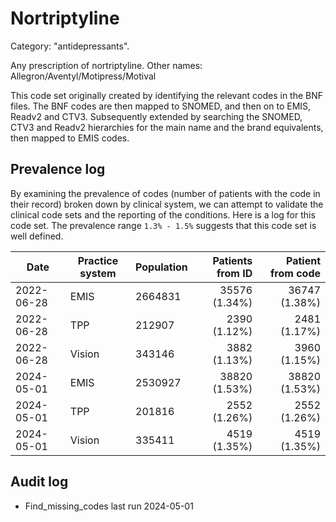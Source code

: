 # Nortriptyline

Category: "antidepressants".

Any prescription of nortriptyline. Other names: Allegron/Aventyl/Motipress/Motival

This code set originally created by identifying the relevant codes in the BNF files. The BNF codes are then mapped to SNOMED, and then on to EMIS, Readv2 and CTV3. Subsequently extended by searching the SNOMED, CTV3 and Readv2 hierarchies for the main name and the brand equivalents, then mapped to EMIS codes.

## Prevalence log

By examining the prevalence of codes (number of patients with the code in their record) broken down by clinical system, we can attempt to validate the clinical code sets and the reporting of the conditions. Here is a log for this code set. The prevalence range `1.3% - 1.5%` suggests that this code set is well defined.

| Date       | Practice system | Population | Patients from ID | Patient from code |
| ---------- | --------------- | ---------- | ---------------: | ----------------: |
| 2022-06-28 | EMIS            | 2664831    |    35576 (1.34%) |     36747 (1.38%) |
| 2022-06-28 | TPP             | 212907     |     2390 (1.12%) |      2481 (1.17%) |
| 2022-06-28 | Vision          | 343146     |     3882 (1.13%) |      3960 (1.15%) |
| 2024-05-01 | EMIS            | 2530927    |    38820 (1.53%) |     38820 (1.53%) |
| 2024-05-01 | TPP             | 201816     |     2552 (1.26%) |      2552 (1.26%) |
| 2024-05-01 | Vision          | 335411     |     4519 (1.35%) |      4519 (1.35%) |

## Audit log

- Find_missing_codes last run 2024-05-01
